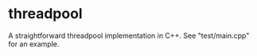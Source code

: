 # threadpool
A straightforward threadpool implementation in C++. See "test/main.cpp" for an example.
